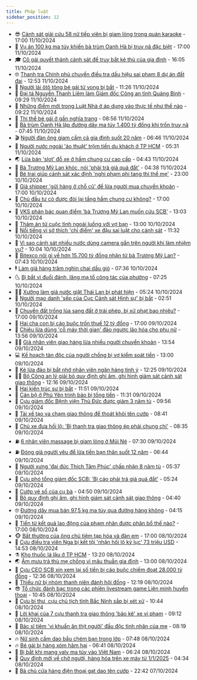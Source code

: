 ```yaml
---
title: Pháp luật
sidebar_position: 12
---
```


<!-- vnexpress-phap-luat:START -->
- 😎 [Cảnh sát giải cứu 58 nữ tiếp viên bị giam lỏng trong quán karaoke](https://vnexpress.net/canh-sat-giai-cuu-58-nu-tiep-vien-bi-giam-long-trong-quan-karaoke-4803149.html) - 17:00 11/10/2024
- 🥰 [Vụ án 100 kg ma túy khiến bà trùm Oanh Hà bị truy nã đặc biệt](https://vnexpress.net/vu-an-100-kg-ma-tuy-khien-ba-trum-oanh-ha-bi-truy-na-dac-biet-4802950.html) - 17:00 11/10/2024
- 🎓 [Cô gái quyết thành cảnh sát để truy bắt kẻ thù của gia đình](https://vnexpress.net/co-gai-quyet-thanh-canh-sat-de-truy-bat-ke-thu-cua-gia-dinh-4803142.html) - 16:05 11/10/2024
- 🤓 [Thanh tra Chính phủ chuyển điều tra dấu hiệu sai phạm 8 dự án đất đai](https://vnexpress.net/thanh-tra-chinh-phu-chuyen-dieu-tra-dau-hieu-sai-pham-8-du-an-dat-dai-4803125.html) - 12:53 11/10/2024
- 🎊 [Người lái ôtô tông bé gái tử vong bị bắt](https://vnexpress.net/nguoi-lai-oto-tong-be-gai-tu-vong-bi-bat-4803116.html) - 11:26 11/10/2024
- 🙉 [Đại tá Nguyễn Thanh Liêm làm Giám đốc Công an tỉnh Quảng Bình](https://vnexpress.net/dai-ta-nguyen-thanh-liem-lam-giam-doc-cong-an-tinh-quang-binh-4803052.html) - 09:29 11/10/2024
- 🤡 [Những điểm mới trong Luật Nhà ở áp dụng vào thực tế như thế nào](https://vnexpress.net/nhung-diem-moi-trong-luat-nha-o-ap-dung-vao-thuc-te-nhu-the-nao-4803008.html) - 09:22 11/10/2024
- 🗽 [Thi thể bé gái ở gần nghĩa trang](https://vnexpress.net/thi-the-be-gai-o-gan-nghia-trang-4803028.html) - 08:56 11/10/2024
- 🌋 [Bà trùm Oanh Hà lập đường dây ma túy 1.400 tỷ đồng khi trốn truy nã](https://vnexpress.net/ba-trum-oanh-ha-lap-duong-day-ma-tuy-1-400-ty-dong-khi-tron-truy-na-4802850.html) - 07:45 11/10/2024
- 🎬 [Người đàn ông giam cầm cả gia đình suốt 20 năm](https://vnexpress.net/nguoi-dan-ong-giam-cam-ca-gia-dinh-suot-20-nam-4802908.html) - 06:46 11/10/2024
- 💯 [Người nước ngoài &#39;ảo thuật&#39; trộm tiền du khách ở TP HCM](https://vnexpress.net/nguoi-nuoc-ngoai-ao-thuat-trom-tien-du-khach-o-tp-hcm-4802902.html) - 05:31 11/10/2024
- 🌏 [Lừa bán &#39;slot&#39; đỗ xe ở hầm chung cư cao cấp](https://vnexpress.net/lua-ban-slot-do-xe-o-ham-chung-cu-cao-cap-4802893.html) - 04:43 11/10/2024
- 🌊 [Bà Trương Mỹ Lan khóc, nói &#39;phải trả giá quá đắt&#39;](https://vnexpress.net/ba-truong-my-lan-khoc-noi-phai-tra-gia-qua-dat-4802853.html) - 04:38 11/10/2024
- 💂 [Bé trai giúp cảnh sát xác định &#39;nghi phạm phi tang thi thể mẹ&#39;](https://vnexpress.net/be-trai-giup-canh-sat-xac-dinh-nghi-pham-phi-tang-thi-the-me-4802531.html) - 23:00 10/10/2024
- 🎡 [Giả shipper &#39;gửi hàng ở chỗ cũ&#39; để lừa người mua chuyển khoản](https://vnexpress.net/gia-shipper-gui-hang-o-cho-cu-de-lua-nguoi-mua-chuyen-khoan-4802599.html) - 17:00 10/10/2024
- 🫶 [Chủ đầu tư có được đòi lại tầng hầm chung cư không?](https://vnexpress.net/chu-dau-tu-co-duoc-doi-lai-tang-ham-chung-cu-khong-4801603.html) - 17:00 10/10/2024
- 🐲 [VKS phản bác quan điểm &#39;bà Trương Mỹ Lan muốn cứu SCB&#39;](https://vnexpress.net/vks-phan-bac-quan-diem-ba-truong-my-lan-muon-cuu-scb-4802642.html) - 13:03 10/10/2024
- 🚀 [Thảm án từ cuộc tình ngoài luồng với vợ bạn](https://vnexpress.net/tham-an-tu-cuoc-tinh-ngoai-luong-voi-vo-ban-4802641.html) - 13:00 10/10/2024
- 🎊 [Nổi tiếng vì sở thích &#39;chỉ điểm&#39; xe đậu sai luật cho cảnh sát](https://vnexpress.net/noi-tieng-vi-so-thich-chi-diem-xe-dau-sai-luat-cho-canh-sat-4802608.html) - 11:32 10/10/2024
- 🤗 [Vì sao cảnh sát nhiều nước dùng camera gắn trên người khi làm nhiệm vụ?](https://vnexpress.net/vi-sao-canh-sat-nhieu-nuoc-dung-camera-gan-tren-nguoi-khi-lam-nhiem-vu-4802388.html) - 10:04 10/10/2024
- 🗽 [Bitexco nói gì về hơn 15.700 tỷ đồng nhận từ bà Trương Mỹ Lan?](https://vnexpress.net/bitexco-noi-gi-ve-hon-15-700-ty-dong-nhan-tu-ba-truong-my-lan-4802455.html) - 07:43 10/10/2024
- 🕴 [Làm giả hàng trăm nghìn chai dầu gió](https://vnexpress.net/lam-gia-hang-tram-nghin-chai-dau-gio-4802490.html) - 07:36 10/10/2024
- 🌜 [Bị bắt vì đuổi đánh, lăng mạ tổ công tác của phường](https://vnexpress.net/bi-bat-vi-duoi-danh-lang-ma-to-cong-tac-cua-phuong-4802487.html) - 07:25 10/10/2024
- 🧑‍🏫 [Xưởng làm giả nước giặt Thái Lan bị phát hiện](https://vnexpress.net/xuong-lam-gia-nuoc-giat-thai-lan-bi-phat-hien-4802445.html) - 05:24 10/10/2024
- 🦩 [Người mạo danh &#39;sếp của Cục Cảnh sát Hình sự&#39; bị bắt](https://vnexpress.net/nguoi-mao-danh-sep-cua-cuc-canh-sat-hinh-su-bi-bat-4802316.html) - 02:51 10/10/2024
- 💼 [Chuyển đất trồng lúa sang đất ở trái phép, bị xử phạt bao nhiêu?](https://vnexpress.net/chuyen-dat-trong-lua-sang-dat-o-trai-phep-bi-xu-phat-bao-nhieu-4802216.html) - 17:00 09/10/2024
- 💫 [Hai cha con bị cáo buộc trốn thuế 12 tỷ đồng](https://vnexpress.net/hai-cha-con-bi-cao-buoc-tron-thue-12-ty-dong-4802227.html) - 17:00 09/10/2024
- 🦅 [Chiêu lừa dùng &#39;cỗ máy thời gian&#39; đảo ngược lão hóa cho phụ nữ](https://vnexpress.net/chieu-lua-dung-co-may-thoi-gian-dao-nguoc-lao-hoa-cho-phu-nu-4802163.html) - 13:56 09/10/2024
- 🧑‍💻 [Giả nhân viên giao hàng lừa nhiều người chuyển khoản](https://vnexpress.net/gia-nhan-vien-giao-hang-lua-nhieu-nguoi-chuyen-khoan-4802233.html) - 13:54 09/10/2024
- 💻 [Kế hoạch tàn độc của người chồng bị vợ kiểm soát tiền](https://vnexpress.net/toi-ac-cua-nguoi-chong-bi-vo-kiem-soat-tien-4802211.html) - 13:00 09/10/2024
- 🤠 [Kẻ lừa đảo bị bắt nhờ nhân viên ngân hàng tinh ý](https://vnexpress.net/ke-lua-dao-bi-bat-nho-nhan-vien-ngan-hang-tinh-y-4802215.html) - 12:25 09/10/2024
- 🧑‍🏫 [Bộ Công an lý giải bỏ quy định ghi âm, ghi hình giám sát cảnh sát giao thông](https://vnexpress.net/cong-an-ly-giai-bo-quy-dinh-ghi-am-ghi-hinh-giam-sat-canh-sat-giao-thong-4802224.html) - 12:16 09/10/2024
- 🌈 [Hai kiến trúc sư bị bắt](https://vnexpress.net/hai-kien-truc-su-bi-bat-4802217.html) - 11:51 09/10/2024
- 🌮 [Cán bộ ở Phú Yên trình báo bị tống tiền](https://vnexpress.net/can-bo-o-phu-yen-trinh-bao-bi-tong-tien-4802210.html) - 11:31 09/10/2024
- 🐲 [Cựu giám đốc Bệnh viện Thủ Đức được giảm 3 năm tù](https://vnexpress.net/cuu-giam-doc-benh-vien-thu-duc-duoc-giam-3-nam-tu-4802174.html) - 09:56 09/10/2024
- 🧰 [Tài xế tạo va chạm giao thông để thoát khỏi tên cướp](https://vnexpress.net/tai-xe-tao-va-cham-giao-thong-de-thoat-khoi-ten-cuop-4802101.html) - 08:41 09/10/2024
- 💄 [Chủ xe đưa hối lộ: &#39;Bị thanh tra giao thông ép phải chung chi&#39;](https://vnexpress.net/chu-xe-dua-hoi-lo-bi-thanh-tra-giao-thong-ep-phai-chung-chi-4802086.html) - 08:35 09/10/2024
- ⛽️ [6 nhân viên massage bị giam lỏng ở Mũi Né](https://vnexpress.net/6-nhan-vien-massage-bi-giam-long-o-mui-ne-4802053.html) - 07:30 09/10/2024
- ⛽️ [Đóng giả người yêu để lừa tiền bạn thân suốt 12 năm](https://vnexpress.net/dong-gia-nguoi-yeu-de-lua-tien-ban-than-suot-12-nam-4801941.html) - 06:44 09/10/2024
- 💂 [Người xưng &#39;đại đức Thích Tâm Phúc&#39; chấp nhận 8 năm tù](https://vnexpress.net/nguoi-xung-dai-duc-thich-tam-phuc-chap-nhan-8-nam-tu-4802041.html) - 05:37 09/10/2024
- 🤔 [Cựu phó tổng giám đốc SCB: &#39;Bị cáo phải trả giá quá đắt&#39;](https://vnexpress.net/cuu-pho-tong-giam-doc-scb-bi-cao-phai-tra-gia-qua-dat-4802024.html) - 05:24 09/10/2024
- 🧐 [Cướp vé số của cụ bà](https://vnexpress.net/cuop-ve-so-cua-cu-ba-4802001.html) - 04:50 09/10/2024
- 🎃 [Bỏ quy định ghi âm, ghi hình giám sát cảnh sát giao thông](https://vnexpress.net/bo-quy-dinh-ghi-am-ghi-hinh-giam-sat-canh-sat-giao-thong-4801994.html) - 04:40 09/10/2024
- 🤓 [Đường dây mua bán 97,5 kg ma túy qua đường hàng không](https://vnexpress.net/duong-day-mua-ban-97-5-kg-ma-tuy-qua-duong-hang-khong-4801970.html) - 04:15 09/10/2024
- 💃 [Tiền từ kết quả lao động của phạm nhân được phân bổ thế nào?](https://vnexpress.net/tien-tu-ket-qua-lao-dong-cua-pham-nhan-duoc-phan-bo-the-nao-4801672.html) - 17:00 08/10/2024
- 🐵 [Bất thường của ông chủ tiệm tạp hóa và đàn em](https://vnexpress.net/bat-thuong-cua-ong-chu-tiem-tap-hoa-va-dan-em-4801609.html) - 17:00 08/10/2024
- 🤖 [Cựu điều tra viên Nga bị kết tội &#39;nhận hối lộ kỷ lục&#39; 73 triệu USD](https://vnexpress.net/cuu-dieu-tra-vien-nga-bi-ket-toi-nhan-hoi-lo-ky-luc-73-trieu-usd-4801803.html) - 14:53 08/10/2024
- ⚗️ [Kho thuốc lá lậu ở TP HCM](https://vnexpress.net/kho-thuoc-la-lau-o-tp-hcm-4801791.html) - 13:20 08/10/2024
- 🌏 [Âm mưu trả thù mẹ chồng vì mâu thuẫn gia đình](https://vnexpress.net/am-muu-tra-thu-me-chong-vi-mau-thuan-gia-dinh-4801766.html) - 13:00 08/10/2024
- 🦆 [Cựu CEO SCB xin xem lại số tiền bị cáo buộc chiếm đoạt 28.000 tỷ đồng](https://vnexpress.net/cuu-ceo-scb-xin-xem-lai-so-tien-bi-cao-buoc-chiem-doat-28-000-ty-dong-4801764.html) - 12:36 08/10/2024
- 🐎 [Thiếu nữ bị nhóm thanh niên đánh hội đồng](https://vnexpress.net/thieu-nu-bi-nhom-thanh-nien-danh-hoi-dong-4801746.html) - 12:19 08/10/2024
- 😎 [Tổ chức đánh bạc trong các phiên livestream game Liên minh huyền thoại](https://vnexpress.net/to-chuc-danh-bac-trong-cac-phien-livestream-game-lien-minh-huyen-thoai-4801743.html) - 10:45 08/10/2024
- 💪 [Cựu bí thư, cựu chủ tịch tỉnh Bắc Ninh sắp bị xét xử](https://vnexpress.net/cuu-bi-thu-cuu-chu-tich-tinh-bac-ninh-sap-bi-xet-xu-4801752.html) - 10:44 08/10/2024
- 🤡 [Lời khai của 7 cựu thanh tra giao thông &#39;bảo kê&#39; xe vi phạm](https://vnexpress.net/loi-khai-cua-7-cuu-thanh-tra-giao-thong-bao-ke-xe-vi-pham-4801655.html) - 09:12 08/10/2024
- 🌁 [Bác sĩ tiêm &#39;vi khuẩn ăn thịt người&#39; đầu độc tình nhân của mẹ](https://vnexpress.net/bac-si-tiem-vi-khuan-an-thit-nguoi-dau-doc-tinh-nhan-cua-me-4801613.html) - 08:19 08/10/2024
- 🔥 [Nữ sinh cầm dao bầu chém bạn trong lớp](https://vnexpress.net/nu-sinh-cam-dao-bau-chem-ban-trong-lop-4801647.html) - 07:48 08/10/2024
- 🔥 [Bé gái bị hàng xóm hãm hại](https://vnexpress.net/be-gai-bi-hang-xom-ham-hai-4801597.html) - 06:41 08/10/2024
- 👺 [Bị bắt khi mang valy ma túy vào Việt Nam](https://vnexpress.net/bi-bat-khi-mang-valy-ma-tuy-vao-viet-nam-4801604.html) - 06:24 08/10/2024
- 🎊 [Quy định mới về chở người, hàng hóa trên xe máy từ 1/1/2025](https://vnexpress.net/quy-dinh-moi-ve-cho-nguoi-hang-hoa-tren-moto-xe-gan-may-tu-1-1-2025-4801066.html) - 04:34 08/10/2024
- 🎊 [Bà chủ cửa hàng điện thoại gạt dao tên cướp](https://video.vnexpress.net/ba-chu-cua-hang-dien-thoai-gat-dao-ten-cuop-4801223.html) - 22:42 07/10/2024<!-- vnexpress-phap-luat:END -->
